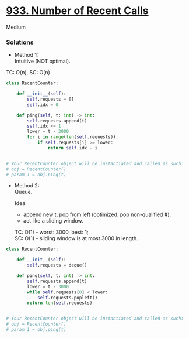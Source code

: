 # [933. Number of Recent Calls](https://leetcode.com/problems/number-of-recent-calls/submissions/1580580763/?envType=study-plan-v2&envId=leetcode-75)

Medium

### Solutions

- Method 1:\
  Intuitive (NOT optimal).

TC: O(n), SC: O(n)

```python
class RecentCounter:

    def __init__(self):
        self.requests = []
        self.idx = 0

    def ping(self, t: int) -> int:
        self.requests.append(t)
        self.idx += 1
        lower = t - 3000
        for i in range(len(self.requests)):
            if self.requests[i] >= lower:
                return self.idx - i


# Your RecentCounter object will be instantiated and called as such:
# obj = RecentCounter()
# param_1 = obj.ping(t)
```

- Method 2:\
  Queue.

  Idea:
  - append new t, pop from left (optimized: pop non-qualified #).
  - act like a sliding window.

  TC: O(1) - worst: 3000, best: 1;\
  SC: O(1) - sliding window is at most 3000 in length.

```python
class RecentCounter:

    def __init__(self):
        self.requests = deque()  

    def ping(self, t: int) -> int:
        self.requests.append(t)
        lower = t - 3000
        while self.requests[0] < lower:
            self.requests.popleft()
        return len(self.requests)


# Your RecentCounter object will be instantiated and called as such:
# obj = RecentCounter()
# param_1 = obj.ping(t)
```
